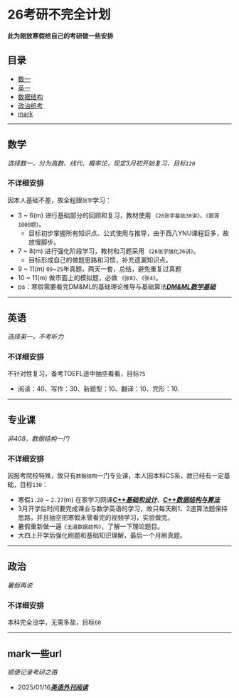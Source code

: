 # 26考研不完全计划

**此为刚放寒假给自己的考研做一些安排**
## 目录
- [数一](#数学)
- [英一](#英语)
- [数据结构](#专业课)
- [政治统考](#政治)
- [mark](#mark一些url)

---
## 数学
  *选择数一，分为高数、线代、概率论，现定3月初开始复习，目标`120`*
### 不详细安排
因本人基础不差，故全程跟`张宇`学习：
- 3 ~ 6(m) 进行基础部分的回顾和复习，教材使用 `《26张宇基础30讲》`、`《题源1000题》`。
  - 目标初步掌握所有知识点、公式使用与推导，由于西八YNU课程巨多，故放慢脚步。
- 7 ~ 8(m) 进行强化阶段学习，教材和习题采用 `《26张宇强化36讲》`。
  - 目标形成自己的做题思路和习惯，补充遗漏知识点。
- 9 ~ 11(m) `09`~`25`年真题，两天一套，总结，避免重复过真题
- 10 ~ 11(m) 做市面上的模拟题，必做 `《张8》`、`《张4》`。
- ps：寒假需要看完DM&ML的基础理论推导与基础算法[***DM&ML数学基础***](https://www.bilibili.com/video/BV1ZK4y1b7Xt/?spm_id_from=333.788.top_right_bar_window_custom_collection.content.click)

---
## 英语
  *选择英一，不考听力*
### 不详细安排
不针对性复习，备考TOEFL途中抽空看看，目标`75`
- 阅读：40、写作：30、新题型：10、翻译：10、完形：10.

---
## 专业课
  *非408，数据结构一门*
### 不详细安排
因报考院校特殊，故只有`数据结构`一门专业课，本人因本科CS系，故已经有一定基础，目标`130`：
- 寒假`1.20` ~ `2.27`(m) 在家学习网课[***C++基础和设计***](https://www.bilibili.com/video/BV1et411b73Z/?spm_id_from=333.788.top_right_bar_window_custom_collection.content.click)、[***C++数据结构与算法***](https://www.bilibili.com/video/BV1jt4y117KR/?spm_id_from=333.788.top_right_bar_window_custom_collection.content.click)
- 3月开学后时间要完成课业与数学英语的学习，故只每天刷1、2道算法题保持思路，并且抽空把寒假未曾看完的视频学习，实验做完。
- 暑假重新做一遍`《王道数据结构》`，了解一下理论题目。
- 大四上开学后强化刷题和基础知识理解，最后一个月刷真题。

---
## 政治
  *暑假再说*
### 不详细安排
本科完全没学，无需多盐，目标`60`


---
## mark一些url
  *顺便记录考研之路*
- 2025/01/16[***英语外刊阅读***](https://linux.do/t/topic/366092)

